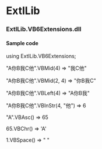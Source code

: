 # ExtlLib

<H3>ExtlLib.VB6Extensions.dll</H3>

<H4>Sample code</H4>
<p>using ExtlLib.VB6Extensions;</p>

<p>"A你B我C他".VBMid(4) => "我C他"</p>

<p>"A你B我C他".VBMid(2, 4) => "你B我C"</p>

<p>"A你B我C他".VBLeft(4) => "A你B我"</p>

<p>"A你B我C他".VBInStr(4, "他") => 6</p>

<p>"A".VBAsc() => 65</p>

<p>65.VBChr() => 'A'</p>

<p>1.VBSpace() => " "</p>

